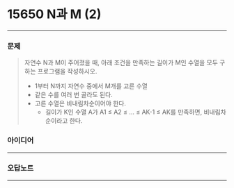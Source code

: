 # 15650 N과 M (2)
------------
### 문제

>자연수 N과 M이 주어졌을 때, 아래 조건을 만족하는 길이가 M인 수열을 모두 구하는 프로그램을 작성하시오.
>
>- 1부터 N까지 자연수 중에서 M개를 고른 수열
>- 같은 수를 여러 번 골라도 된다.
>- 고른 수열은 비내림차순이어야 한다.
>    - 길이가 K인 수열 A가 A1 ≤ A2 ≤ ... ≤ AK-1 ≤ AK를 만족하면, 비내림차순이라고 한다.
### 아이디어
----------


### 오답노트
----------
